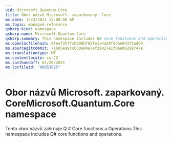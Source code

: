 ```yaml
---
uid: Microsoft.Quantum.Core
title: Obor názvů Microsoft. zaparkovaný. Core
ms.date: 1/23/2021 12:00:00 AM
ms.topic: managed-reference
qsharp.kind: namespace
qsharp.name: Microsoft.Quantum.Core
qsharp.summary: This namespace includes Q# core functions and operations.
ms.openlocfilehash: 0fee72bffcb808bf85fe1a4a28fddae9d3f5ad60
ms.sourcegitcommit: 71605ea9cc630e84e7ef29027e1f0ea06299747e
ms.translationtype: MT
ms.contentlocale: cs-CZ
ms.lasthandoff: 01/26/2021
ms.locfileid: "98853625"
---
```

# <a name="microsoftquantumcore-namespace"></a><span data-ttu-id="5f48d-102">Obor názvů Microsoft. zaparkovaný. Core</span><span class="sxs-lookup"><span data-stu-id="5f48d-102">Microsoft.Quantum.Core namespace</span></span>

<span data-ttu-id="5f48d-103">Tento obor názvů zahrnuje Q # Core functions a Operations.</span><span class="sxs-lookup"><span data-stu-id="5f48d-103">This namespace includes Q# core functions and operations.</span></span>

